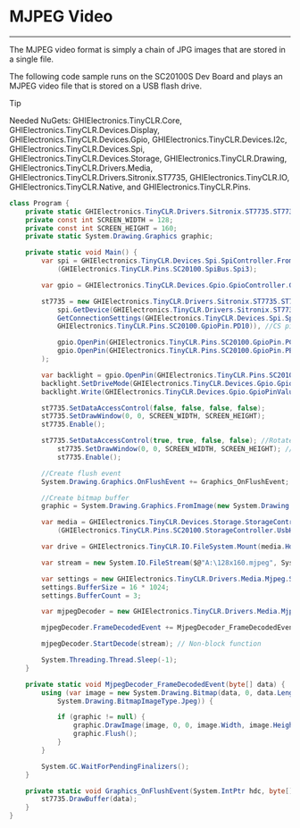 # MJPEG Video
---
The MJPEG video format is simply a chain of JPG images that are stored in a single file.

The following code sample runs on the SC20100S Dev Board and plays an MJPEG video file that is stored on a USB flash drive.

> [!Tip]
> Needed NuGets: GHIElectronics.TinyCLR.Core, GHIElectronics.TinyCLR.Devices.Display, GHIElectronics.TinyCLR.Devices.Gpio, GHIElectronics.TinyCLR.Devices.I2c, GHIElectronics.TinyCLR.Devices.Spi, GHIElectronics.TinyCLR.Devices.Storage, GHIElectronics.TinyCLR.Drawing, GHIElectronics.TinyCLR.Drivers.Media, GHIElectronics.TinyCLR.Drivers.Sitronix.ST7735, GHIElectronics.TinyCLR.IO, GHIElectronics.TinyCLR.Native, and GHIElectronics.TinyCLR.Pins.

```cs
class Program {
    private static GHIElectronics.TinyCLR.Drivers.Sitronix.ST7735.ST7735Controller st7735;
    private const int SCREEN_WIDTH = 128;
    private const int SCREEN_HEIGHT = 160;
    private static System.Drawing.Graphics graphic;

    private static void Main() {
        var spi = GHIElectronics.TinyCLR.Devices.Spi.SpiController.FromName
            (GHIElectronics.TinyCLR.Pins.SC20100.SpiBus.Spi3);

        var gpio = GHIElectronics.TinyCLR.Devices.Gpio.GpioController.GetDefault();

        st7735 = new GHIElectronics.TinyCLR.Drivers.Sitronix.ST7735.ST7735Controller(
            spi.GetDevice(GHIElectronics.TinyCLR.Drivers.Sitronix.ST7735.ST7735Controller.
            GetConnectionSettings(GHIElectronics.TinyCLR.Devices.Spi.SpiChipSelectType.Gpio,
            GHIElectronics.TinyCLR.Pins.SC20100.GpioPin.PD10)), //CS pin.

            gpio.OpenPin(GHIElectronics.TinyCLR.Pins.SC20100.GpioPin.PC4), //RS pin.
            gpio.OpenPin(GHIElectronics.TinyCLR.Pins.SC20100.GpioPin.PE15) //RESET pin.
        );

        var backlight = gpio.OpenPin(GHIElectronics.TinyCLR.Pins.SC20100.GpioPin.PE5);
        backlight.SetDriveMode(GHIElectronics.TinyCLR.Devices.Gpio.GpioPinDriveMode.Output);
        backlight.Write(GHIElectronics.TinyCLR.Devices.Gpio.GpioPinValue.High);

        st7735.SetDataAccessControl(false, false, false, false);
        st7735.SetDrawWindow(0, 0, SCREEN_WIDTH, SCREEN_HEIGHT);
        st7735.Enable();

        st7735.SetDataAccessControl(true, true, false, false); //Rotate the screen.
            st7735.SetDrawWindow(0, 0, SCREEN_WIDTH, SCREEN_HEIGHT); // Update draw window as wide screen
            st7735.Enable();

        //Create flush event
        System.Drawing.Graphics.OnFlushEvent += Graphics_OnFlushEvent;

        //Create bitmap buffer
        graphic = System.Drawing.Graphics.FromImage(new System.Drawing.Bitmap(SCREEN_WIDTH, SCREEN_HEIGHT));

        var media = GHIElectronics.TinyCLR.Devices.Storage.StorageController.FromName
            (GHIElectronics.TinyCLR.Pins.SC20100.StorageController.UsbHostMassStorage);

        var drive = GHIElectronics.TinyCLR.IO.FileSystem.Mount(media.Hdc);

        var stream = new System.IO.FileStream($@"A:\128x160.mjpeg", System.IO.FileMode.Open);

        var settings = new GHIElectronics.TinyCLR.Drivers.Media.Mjpeg.Setting();
        settings.BufferSize = 16 * 1024;
        settings.BufferCount = 3;

        var mjpegDecoder = new GHIElectronics.TinyCLR.Drivers.Media.Mjpeg(settings);

        mjpegDecoder.FrameDecodedEvent += MjpegDecoder_FrameDecodedEvent;

        mjpegDecoder.StartDecode(stream); // Non-block function

        System.Threading.Thread.Sleep(-1);
    }

    private static void MjpegDecoder_FrameDecodedEvent(byte[] data) {
        using (var image = new System.Drawing.Bitmap(data, 0, data.Length,
            System.Drawing.BitmapImageType.Jpeg)) {

            if (graphic != null) {
                graphic.DrawImage(image, 0, 0, image.Width, image.Height);
                graphic.Flush();
            }
        }

        System.GC.WaitForPendingFinalizers();
    }

    private static void Graphics_OnFlushEvent(System.IntPtr hdc, byte[] data) {
        st7735.DrawBuffer(data);
    }
}
```

